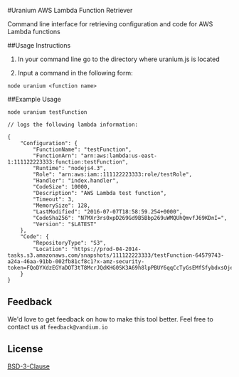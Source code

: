 #Uranium AWS Lambda Function Retriever

Command line interface for retrieving configuration and code for AWS Lambda functions


##Usage Instructions

1. In your command line go to the directory where uranium.js is located

2. Input a command in the following form:

```
node uranium <function name>
```


##Example Usage

```
node uranium testFunction

// logs the following lambda information:

{
    "Configuration": {
        "FunctionName": "testFunction",
        "FunctionArn": "arn:aws:lambda:us-east-1:111122223333:function:testFunction",
        "Runtime": "nodejs4.3",
        "Role": "arn:aws:iam::111122223333:role/testRole",
        "Handler": "index.handler",
        "CodeSize": 10000,
        "Description": "AWS Lambda test function",
        "Timeout": 3,
        "MemorySize": 128,
        "LastModified": "2016-07-07T18:58:59.254+0000",
        "CodeSha256": "N7MXr3rs0xpD269Gd9B5Bbp269uWMQUhQmvfJ69KDnI=",
        "Version": "$LATEST"
    },
    "Code": {
        "RepositoryType": "S3",
        "Location": "https://prod-04-2014-tasks.s3.amazonaws.com/snapshots/111122223333/testFunction-64579743-a24a-46aa-91bb-002fb81cf8c1?x-amz-security-token=FQoDYXdzEGYaDOT3tT8McrJQdKHG0SK3A69h8lpPBUY6qqCcTyGsEMfSfybdxsOjeBtKi1pEXGMxVjuztf1qvYNZHAX8QztKIninhfycGiIST9Bs9z0CHkrn%2FQgl9j2oVKQgSTXBigHijmogLFeTTYDowvsGyYVtAY%2FYQoH3YgDoyytzeBTKrLDxPmZziZnEsOIwY2j1xXC4utnEci8BVUN37%2BFcU9aUaBlzqC1zjWZU0lOAtYldazeK%2B%2BQhJ938K60L33ChWk2vq45nSy0BF2vFBYYdlUtSyM64GjqKcdcgZ4G431VfHiJm4xRlErwdH%2FUuN%2FQSp%2BoLCB5KvF3EPTEGtWLC4meLW8E5jL69OjYLXFBWuRNfFBJKdtkT0sCbzt75JgNbCep9m%2BU%2F8ZXXnoGaKRCcSC6NODOkn2%2FC8tTyGTeNAvtAYu5TAV3hI7cXbbunvorwllLlgepYIRAX0gIZopUKvOkt9zI%2BasisIzEXBHVJsLctxjZYyFmY3JIUfXtQDHiKpUL4UJeyRwPy28fPBSNUD2vmCnwbQJpejDmD3ljwV3uB2Bl79BvRGBJrDaQHW69JE%2FSx5IMMmW6pA3ftVWkyGjbjIEgeUzb69Lgo7tSavAU%3D&AWSAccessKeyId=ASIAILXCFE3SJS2LCNLA&Expires=1468446186&Signature=NXm7KkSck1TyLh3XxVuFKkTVoe0%3D"
    }
}
```

## Feedback

We'd love to get feedback on how to make this tool better. Feel free to contact us at `feedback@vandium.io`


## License

[BSD-3-Clause](https://en.wikipedia.org/wiki/BSD_licenses)
